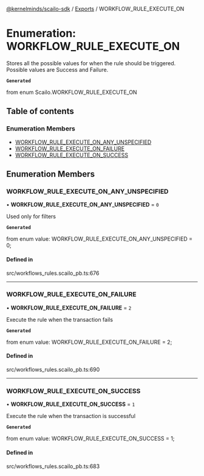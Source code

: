 [@kernelminds/scailo-sdk](../README.md) / [Exports](../modules.md) / WORKFLOW\_RULE\_EXECUTE\_ON

# Enumeration: WORKFLOW\_RULE\_EXECUTE\_ON

Stores all the possible values for when the rule should be triggered. Possible values are Success and Failure.

**`Generated`**

from enum Scailo.WORKFLOW_RULE_EXECUTE_ON

## Table of contents

### Enumeration Members

- [WORKFLOW\_RULE\_EXECUTE\_ON\_ANY\_UNSPECIFIED](WORKFLOW_RULE_EXECUTE_ON.md#workflow_rule_execute_on_any_unspecified)
- [WORKFLOW\_RULE\_EXECUTE\_ON\_FAILURE](WORKFLOW_RULE_EXECUTE_ON.md#workflow_rule_execute_on_failure)
- [WORKFLOW\_RULE\_EXECUTE\_ON\_SUCCESS](WORKFLOW_RULE_EXECUTE_ON.md#workflow_rule_execute_on_success)

## Enumeration Members

### WORKFLOW\_RULE\_EXECUTE\_ON\_ANY\_UNSPECIFIED

• **WORKFLOW\_RULE\_EXECUTE\_ON\_ANY\_UNSPECIFIED** = ``0``

Used only for filters

**`Generated`**

from enum value: WORKFLOW_RULE_EXECUTE_ON_ANY_UNSPECIFIED = 0;

#### Defined in

src/workflows_rules.scailo_pb.ts:676

___

### WORKFLOW\_RULE\_EXECUTE\_ON\_FAILURE

• **WORKFLOW\_RULE\_EXECUTE\_ON\_FAILURE** = ``2``

Execute the rule when the transaction fails

**`Generated`**

from enum value: WORKFLOW_RULE_EXECUTE_ON_FAILURE = 2;

#### Defined in

src/workflows_rules.scailo_pb.ts:690

___

### WORKFLOW\_RULE\_EXECUTE\_ON\_SUCCESS

• **WORKFLOW\_RULE\_EXECUTE\_ON\_SUCCESS** = ``1``

Execute the rule when the transaction is successful

**`Generated`**

from enum value: WORKFLOW_RULE_EXECUTE_ON_SUCCESS = 1;

#### Defined in

src/workflows_rules.scailo_pb.ts:683
